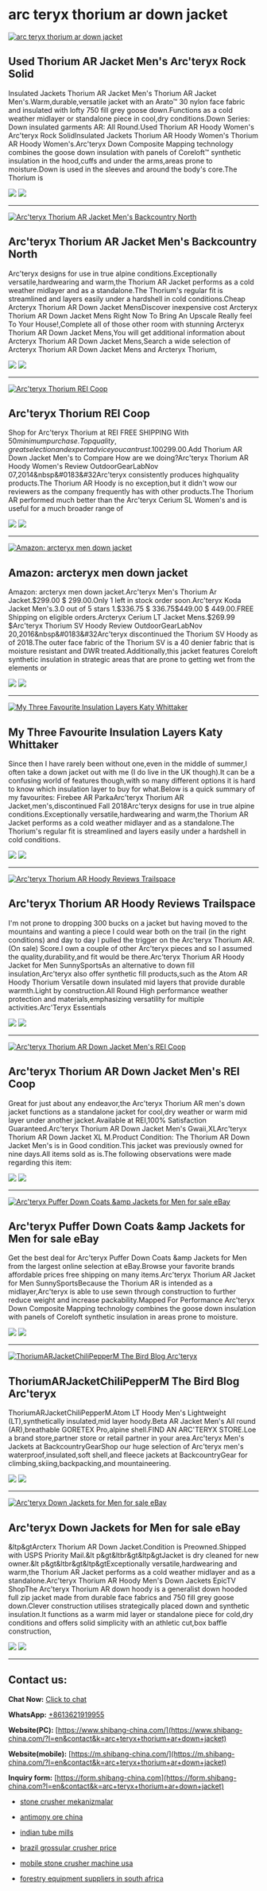 # arc teryx thorium ar down jacket

<a href="https://swt.shibang-china.com/?l=en&img&k=arc+teryx+thorium+ar+down+jacket" target="_blank">![arc teryx thorium ar down jacket](http://static.shibang-china.com/all-800x300/1488.jpg)</a>

## Used Thorium AR Jacket Men's Arc'teryx Rock Solid
Insulated Jackets Thorium AR Jacket Men's Thorium AR Jacket Men's.Warm,durable,versatile jacket with an Arato™ 30 nylon face fabric and insulated with lofty 750 fill grey goose down.Functions as a cold weather midlayer or standalone piece in cool,dry conditions.Down Series: Down insulated garments AR: All Round.Used Thorium AR Hoody Women's Arc'teryx Rock SolidInsulated Jackets Thorium AR Hoody Women's Thorium AR Hoody Women's.Arc'teryx Down Composite Mapping technology combines the goose down insulation with panels of Coreloft™ synthetic insulation in the hood,cuffs and under the arms,areas prone to moisture.Down is used in the sleeves and around the body's core.The Thorium is


<a href="https://whatsapp.shibangsoft.com/WhatsApp.php" target="_blank" title="WhatsApp">![](http://static.shibang-china.com/icon/whatsapp.png)</a> <a href="https://swt.shibang-china.com/?l=en&icon&k=arc+teryx+thorium+ar+down+jacket" target="_blank">![](http://static.shibang-china.com/icon/chat-en.png)</a>

---

<a href="https://swt.shibang-china.com/?l=en&img&k=arc+teryx+thorium+ar+down+jacket" target="_blank">![Arc'teryx Thorium AR Jacket Men's Backcountry North](http://static.shibang-china.com/all-800x300/1245.jpg)</a>

## Arc'teryx Thorium AR Jacket Men's Backcountry North
Arc'teryx designs for use in true alpine conditions.Exceptionally versatile,hardwearing and warm,the Thorium AR Jacket performs as a cold weather midlayer and as a standalone.The Thorium's regular fit is streamlined and layers easily under a hardshell in cold conditions.Cheap Arcteryx Thorium AR Down Jacket MensDiscover inexpensive cost Arcteryx Thorium AR Down Jacket Mens Right Now To Bring An Upscale Really feel To Your House!,Complete all of those other room with stunning Arcteryx Thorium AR Down Jacket Mens,You will get additional information about Arcteryx Thorium AR Down Jacket Mens,Search a wide selection of Arcteryx Thorium AR Down Jacket Mens and Arcteryx Thorium,


<a href="https://whatsapp.shibangsoft.com/WhatsApp.php" target="_blank" title="WhatsApp">![](http://static.shibang-china.com/icon/whatsapp.png)</a> <a href="https://swt.shibang-china.com/?l=en&icon&k=arc+teryx+thorium+ar+down+jacket" target="_blank">![](http://static.shibang-china.com/icon/chat-en.png)</a>

---

<a href="https://swt.shibang-china.com/?l=en&img&k=arc+teryx+thorium+ar+down+jacket" target="_blank">![Arc'teryx Thorium REI Coop](http://static.shibang-china.com/all-800x300/65.jpg)</a>

## Arc'teryx Thorium REI Coop
Shop for Arc'teryx Thorium at REI FREE SHIPPING With $50 minimum purchase.Top quality,great selection and expert advice you can trust.100% Satisfaction Guarantee.Thorium AR Down Jacket Men's.$299.00.Add Thorium AR Down Jacket Men's to Compare How are we doing?Arc'teryx Thorium AR Hoody Women's Review OutdoorGearLabNov 07,2014&nbsp&#0183&#32Arc'teryx consistently produces highquality products.The Thorium AR Hoody is no exception,but it didn't wow our reviewers as the company frequently has with other products.The Thorium AR performed much better than the Arc'teryx Cerium SL Women's and is useful for a much broader range of


<a href="https://whatsapp.shibangsoft.com/WhatsApp.php" target="_blank" title="WhatsApp">![](http://static.shibang-china.com/icon/whatsapp.png)</a> <a href="https://swt.shibang-china.com/?l=en&icon&k=arc+teryx+thorium+ar+down+jacket" target="_blank">![](http://static.shibang-china.com/icon/chat-en.png)</a>

---

<a href="https://swt.shibang-china.com/?l=en&img&k=arc+teryx+thorium+ar+down+jacket" target="_blank">![Amazon: arcteryx men down jacket](http://static.shibang-china.com/all-800x300/510.jpg)</a>

## Amazon: arcteryx men down jacket
Amazon: arcteryx men down jacket.Arc'teryx Men's Thorium Ar Jacket.$299.00 $ 299.00.Only 1 left in stock order soon.Arc'teryx Koda Jacket Men's.3.0 out of 5 stars 1.$336.75 $ 336.75$449.00 $ 449.00.FREE Shipping on eligible orders.Arcteryx Cerium LT Jacket Mens.$269.99 $Arc'teryx Thorium SV Hoody Review OutdoorGearLabNov 20,2016&nbsp&#0183&#32Arc'teryx discontinued the Thorium SV Hoody as of 2018.The outer face fabric of the Thorium SV is a 40 denier fabric that is moisture resistant and DWR treated.Additionally,this jacket features Coreloft synthetic insulation in strategic areas that are prone to getting wet from the elements or


<a href="https://whatsapp.shibangsoft.com/WhatsApp.php" target="_blank" title="WhatsApp">![](http://static.shibang-china.com/icon/whatsapp.png)</a> <a href="https://swt.shibang-china.com/?l=en&icon&k=arc+teryx+thorium+ar+down+jacket" target="_blank">![](http://static.shibang-china.com/icon/chat-en.png)</a>

---

<a href="https://swt.shibang-china.com/?l=en&img&k=arc+teryx+thorium+ar+down+jacket" target="_blank">![My Three Favourite Insulation Layers Katy Whittaker](http://static.shibang-china.com/all-800x300/241.jpg)</a>

## My Three Favourite Insulation Layers Katy Whittaker
Since then I have rarely been without one,even in the middle of summer,I often take a down jacket out with me (I do live in the UK though).It can be a confusing world of features though,with so many different options it is hard to know which insulation layer to buy for what.Below is a quick summary of my favourites: Firebee AR ParkaArc'teryx Thorium AR Jacket,men's,discontinued Fall 2018Arc'teryx designs for use in true alpine conditions.Exceptionally versatile,hardwearing and warm,the Thorium AR Jacket performs as a cold weather midlayer and as a standalone.The Thorium's regular fit is streamlined and layers easily under a hardshell in cold conditions.


<a href="https://whatsapp.shibangsoft.com/WhatsApp.php" target="_blank" title="WhatsApp">![](http://static.shibang-china.com/icon/whatsapp.png)</a> <a href="https://swt.shibang-china.com/?l=en&icon&k=arc+teryx+thorium+ar+down+jacket" target="_blank">![](http://static.shibang-china.com/icon/chat-en.png)</a>

---

<a href="https://swt.shibang-china.com/?l=en&img&k=arc+teryx+thorium+ar+down+jacket" target="_blank">![Arc'teryx Thorium AR Hoody Reviews Trailspace](http://static.shibang-china.com/all-800x300/47.jpg)</a>

## Arc'teryx Thorium AR Hoody Reviews Trailspace
I'm not prone to dropping 300 bucks on a jacket but having moved to the mountains and wanting a piece I could wear both on the trail (in the right conditions) and day to day I pulled the trigger on the Arc'teryx Thorium AR.(On sale) Score.I own a couple of other Arc'teryx pieces and so I assumed the quality,durability,and fit would be there.Arc'teryx Thorium AR Hoody Jacket for Men SunnySportsAs an alternative to down fill insulation,Arc'teryx also offer synthetic fill products,such as the Atom AR Hoody Thorium Versatile down insulated mid layers that provide durable warmth.Light by construction.All Round High performance weather protection and materials,emphasizing versatility for multiple activities.Arc'Teryx Essentials


<a href="https://whatsapp.shibangsoft.com/WhatsApp.php" target="_blank" title="WhatsApp">![](http://static.shibang-china.com/icon/whatsapp.png)</a> <a href="https://swt.shibang-china.com/?l=en&icon&k=arc+teryx+thorium+ar+down+jacket" target="_blank">![](http://static.shibang-china.com/icon/chat-en.png)</a>

---

<a href="https://swt.shibang-china.com/?l=en&img&k=arc+teryx+thorium+ar+down+jacket" target="_blank">![Arc'teryx Thorium AR Down Jacket Men's REI Coop](http://static.shibang-china.com/all-800x300/899.jpg)</a>

## Arc'teryx Thorium AR Down Jacket Men's REI Coop
Great for just about any endeavor,the Arc'teryx Thorium AR men's down jacket functions as a standalone jacket for cool,dry weather or warm mid layer under another jacket.Available at REI,100% Satisfaction Guaranteed.Arc'teryx Thorium AR Down Jacket Men's Gwaii,XLArc'teryx Thorium AR Down Jacket XL M.Product Condition: The Thorium AR Down Jacket Men's is in Good condition.This jacket was previously owned for nine days.All items sold as is.The following observations were made regarding this item:


<a href="https://whatsapp.shibangsoft.com/WhatsApp.php" target="_blank" title="WhatsApp">![](http://static.shibang-china.com/icon/whatsapp.png)</a> <a href="https://swt.shibang-china.com/?l=en&icon&k=arc+teryx+thorium+ar+down+jacket" target="_blank">![](http://static.shibang-china.com/icon/chat-en.png)</a>

---

<a href="https://swt.shibang-china.com/?l=en&img&k=arc+teryx+thorium+ar+down+jacket" target="_blank">![Arc'teryx Puffer Down Coats &amp Jackets for Men for sale eBay](http://static.shibang-china.com/all-800x300/1494.jpg)</a>

## Arc'teryx Puffer Down Coats &amp Jackets for Men for sale eBay
Get the best deal for Arc'teryx Puffer Down Coats &amp Jackets for Men from the largest online selection at eBay.Browse your favorite brands affordable prices free shipping on many items.Arc'teryx Thorium AR Jacket for Men SunnySportsBecause the Thorium AR is intended as a midlayer,Arc'teryx is able to use sewn through construction to further reduce weight and increase packability.Mapped For Performance Arc'teryx Down Composite Mapping technology combines the goose down insulation with panels of Coreloft synthetic insulation in areas prone to moisture.


<a href="https://whatsapp.shibangsoft.com/WhatsApp.php" target="_blank" title="WhatsApp">![](http://static.shibang-china.com/icon/whatsapp.png)</a> <a href="https://swt.shibang-china.com/?l=en&icon&k=arc+teryx+thorium+ar+down+jacket" target="_blank">![](http://static.shibang-china.com/icon/chat-en.png)</a>

---

<a href="https://swt.shibang-china.com/?l=en&img&k=arc+teryx+thorium+ar+down+jacket" target="_blank">![ThoriumARJacketChiliPepperM The Bird Blog Arc'teryx](http://static.shibang-china.com/all-800x300/4.jpg)</a>

## ThoriumARJacketChiliPepperM The Bird Blog Arc'teryx
ThoriumARJacketChiliPepperM.Atom LT Hoody Men's Lightweight (LT),synthetically insulated,mid layer hoody.Beta AR Jacket Men's All round (AR),breathable GORETEX Pro,alpine shell.FIND AN ARC'TERYX STORE.Loe a brand store,partner store or retail partner in your area.Arc'teryx Men's Jackets at BackcountryGearShop our huge selection of Arc'teryx men's waterproof,insulated,soft shell,and fleece jackets at BackcountryGear for climbing,skiing,backpacking,and mountaineering.


<a href="https://whatsapp.shibangsoft.com/WhatsApp.php" target="_blank" title="WhatsApp">![](http://static.shibang-china.com/icon/whatsapp.png)</a> <a href="https://swt.shibang-china.com/?l=en&icon&k=arc+teryx+thorium+ar+down+jacket" target="_blank">![](http://static.shibang-china.com/icon/chat-en.png)</a>

---

<a href="https://swt.shibang-china.com/?l=en&img&k=arc+teryx+thorium+ar+down+jacket" target="_blank">![Arc'teryx Down Jackets for Men for sale eBay](http://static.shibang-china.com/all-800x300/203.jpg)</a>

## Arc'teryx Down Jackets for Men for sale eBay
&ltp&gtArcterx Thorium AR Down Jacket.Condition is Preowned.Shipped with USPS Priority Mail.&lt p&gt&ltbr&gt&ltp&gtJacket is dry cleaned for new owner.&lt p&gt&ltbr&gt&ltp&gtExceptionally versatile,hardwearing and warm,the Thorium AR Jacket performs as a cold weather midlayer and as a standalone.Arc'teryx Thorium AR Hoody Men's Down Jackets EpicTV ShopThe Arc'teryx Thorium AR down hoody is a generalist down hooded full zip jacket made from durable face fabrics and 750 fill grey goose down.Clever construction utilises strategically placed down and synthetic insulation.It functions as a warm mid layer or standalone piece for cold,dry conditions and offers solid simplicity with an athletic cut,box baffle construction,


<a href="https://whatsapp.shibangsoft.com/WhatsApp.php" target="_blank" title="WhatsApp">![](http://static.shibang-china.com/icon/whatsapp.png)</a> <a href="https://swt.shibang-china.com/?l=en&icon&k=arc+teryx+thorium+ar+down+jacket" target="_blank">![](http://static.shibang-china.com/icon/chat-en.png)</a>

---
## Contact us:

**Chat Now:** [Click to chat](https://swt.shibang-china.com?l=en&contact&k=arc+teryx+thorium+ar+down+jacket)

**WhatsApp:**  [+8613621919955](https://whatsapp.shibangsoft.com/WhatsApp.php)

**Website(PC):** [https://www.shibang-china.com/](https://www.shibang-china.com/?l=en&contact&k=arc+teryx+thorium+ar+down+jacket)

**Website(mobile):** [https://m.shibang-china.com/](https://m.shibang-china.com/?l=en&contact&k=arc+teryx+thorium+ar+down+jacket)

**Inquiry form:** [https://form.shibang-china.com](https://form.shibang-china.com?l=en&contact&k=arc+teryx+thorium+ar+down+jacket)

* [stone crusher mekanizmalar](../122/stone%20crusher%20mekanizmalar.md)

* [antimony ore china](../112/antimony%20ore%20china.md)

* [indian tube mills](../115/indian%20tube%20mills.md)

* [brazil grossular crusher price](../125/brazil%20grossular%20crusher%20price.md)

* [mobile stone crusher machine usa](../121/mobile%20stone%20crusher%20machine%20usa.md)

* [forestry equipment suppliers in south africa](../112/forestry%20equipment%20suppliers%20in%20south%20africa.md)